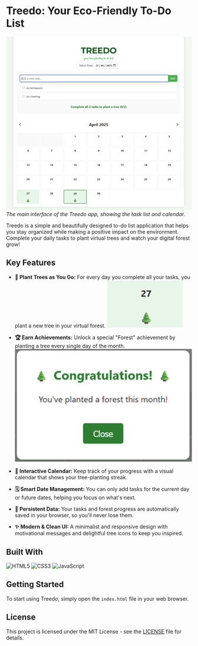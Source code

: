 # Treedo: Your Eco-Friendly To-Do List




![Main application interface](assets\Main_UI.png)
_The main interface of the Treedo app, showing the task list and calendar._

Treedo is a simple and beautifully designed to-do list application that helps you stay organized while making a positive impact on the environment. Complete your daily tasks to plant virtual trees and watch your digital forest grow!



## Key Features

*   **🌳 Plant Trees as You Go:** For every day you complete all your tasks, you plant a new tree in your virtual forest.
![Task performed](assets\tree_planted.png)


*   **🏆 Earn Achievements:** Unlock a special "Forest" achievement by planting a tree every single day of the month.
![Forest achievement unlocked](assets\Celeb_1month.png)


*   **📅 Interactive Calendar:** Keep track of your progress with a visual calendar that shows your tree-planting streak.
*   **🗓️ Smart Date Management:** You can only add tasks for the current day or future dates, helping you focus on what's next.
*   **💾 Persistent Data:** Your tasks and forest progress are automatically saved in your browser, so you'll never lose them.
*   **✨ Modern & Clean UI:** A minimalist and responsive design with motivational messages and delightful tree icons to keep you inspired.

## Built With
<p>
  <img src="https://img.shields.io/badge/HTML5-E34F26?style=for-the-badge&logo=html5&logoColor=white" alt="HTML5" />
  <img src="https://img.shields.io/badge/CSS3-1572B6?style=for-the-badge&logo=css3&logoColor=white" alt="CSS3" />
  <img src="https://img.shields.io/badge/JavaScript-F7DF1E?style=for-the-badge&logo=javascript&logoColor=black" alt="JavaScript" />
</p>

## Getting Started

To start using Treedo, simply open the `index.html` file in your web browser.

## License

This project is licensed under the MIT License - see the [LICENSE](LICENSE) file for details.
